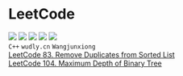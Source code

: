 # LeetCode
![](https://img.shields.io/badge/license-WTFPL-blue.svg) ![](https://img.shields.io/github/repo-size/JX-Wang/LeetCode.svg) ![](https://img.shields.io/bitbucket/issues-raw/JX-Wang/LeetCode.svg) ![](https://img.shields.io/github/forks/JX-Wang/LeetCode.svg?label=Fork) ![](https://img.shields.io/github/stars/JX-Wang/LeetCode.svg?style=social)  
```C++```  ```wudly.cn```  ```Wangjunxiong```  
[LeetCode 83. Remove Duplicates from Sorted List ](http://wudly.cn/?p=544)  
[LeetCode 104. Maximum Depth of Binary Tree](http://wudly.cn/?p=542)  
